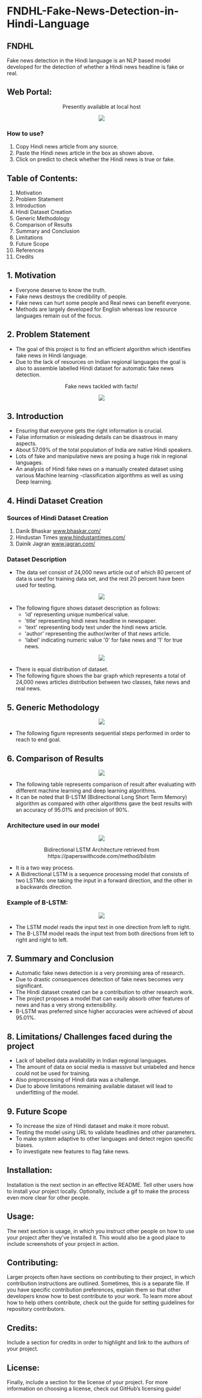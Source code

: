 # FNDHL-Fake-News-Detection-in-Hindi-Language

## FNDHL
Fake news detection in the Hindi language is an NLP based model developed for the detection of whether a Hindi news headline is fake or real.

## Web Portal:
<p align="center">
  Presently available at local host
</p>
<p align="center">
  <img src="https://user-images.githubusercontent.com/47279598/123117753-a75fff00-d45f-11eb-8566-d5a3fd515d6b.png" />
</p>

### How to use?
1. Copy Hindi news article from any source.
2. Paste the Hindi news article in the box as shown above.
3. Click on predict to check whether the Hindi news is true or fake. 


## Table of Contents: 
1. Motivation
2. Problem Statement
3. Introduction
4. Hindi Dataset Creation
5. Generic Methodology
6. Comparison of Results
7. Summary and Conclusion
8. Limitations
9. Future Scope
10. References
11. Credits

## 1. Motivation
- Everyone deserve to know the truth. 
- Fake news destroys the credibility of people.
- Fake news can hurt some people and Real news can benefit everyone.
- Methods are largely developed for English whereas low resource languages remain out of the focus.

## 2. Problem Statement
- The goal of this project is to find an efficient algorithm which identifies fake news in Hindi language. 
- Due to the lack of resources on Indian regional languages the goal is also to assemble labelled Hindi dataset for automatic fake news detection.
<p align=center> 
Fake news tackled with facts!
</p>    
<p align="center">
  <img src="https://user-images.githubusercontent.com/47279598/123094687-d0c26000-d44a-11eb-9376-9605eef241ad.png" />
</p>
  
## 3. Introduction
- Ensuring that everyone gets the right information is crucial.
- False information or misleading details can be disastrous in many aspects.
- About 57.09% of the total population of India are native Hindi speakers. 
- Lots of fake and manipulative news are posing a huge risk in regional languages.
- An analysis of Hindi fake news on a manually created dataset using various Machine learning -classification algorithms as well as using Deep learning.

## 4. Hindi Dataset Creation
### Sources of Hindi Dataset Creation
1. Danik Bhaskar      www.bhaskar.com/
2. Hindustan Times    www.hindustantimes.com/
3. Dainik Jagran      www.jagran.com/

### Dataset Description
- The data set consist of 24,000 news article out of which 80 percent of data is used for training  data set, and the rest 20 percent have been used for testing.

<p align="center">
  <img src="https://user-images.githubusercontent.com/47279598/123099762-1cc3d380-d450-11eb-9ee2-a72e8155d8b5.png" />
</p>

- The following figure shows dataset description as follows:
  - 'id' representing unique numberical value.
  - 'title' representing hindi news headline in newspaper.
  - 'text' representing body text under the hindi news article.
  - 'author' representing the author/writer of that news article.
  - 'label' indicating numeric value '0' for fake news and '1' for true news.

<p align="center">
  <img src="https://user-images.githubusercontent.com/47279598/123100032-5eed1500-d450-11eb-9191-dab860481c7e.png" />
</p>

- There is equal distribution of dataset.
- The following figure shows the bar graph which represents a total of 24,000 news articles distribution between two classes, fake news and real news.

## 5. Generic Methodology
<p align="center">
  <img src="https://user-images.githubusercontent.com/47279598/123103198-682bb100-d453-11eb-902e-1916932993e8.png" />
</p>

- The following figure represents sequential steps performed in order to reach to end goal.

## 6. Comparison of Results
<p align="center">
  <img src="https://user-images.githubusercontent.com/47279598/123104184-5d255080-d454-11eb-948d-11dc323a1714.png" />
</p>

- The following table represents comparison of result after evaluating with different machine learning and deep learning algorithms.
- It can be noted that B-LSTM (Bidirectional Long Short Term Memory) algorithm as compared with other algorithms gave the best results with an accuracy of 95.01% and precision of 90%.

### Architecture used in our model
<p align="center">
  <img src="https://user-images.githubusercontent.com/47279598/123116562-a37fad00-d45e-11eb-9b8e-db4e85dfb1d7.png" />
</p>
<p align="center">
  Bidirectional LSTM Architecture retrieved from https://paperswithcode.com/method/bilstm
</p>

- It is a two way process.
- A Bidirectional LSTM is a sequence processing model that consists of two LSTMs: one taking the input in a forward direction, and the other in a backwards direction. 
### Example of B-LSTM:
<p align="center">
  <img src="https://user-images.githubusercontent.com/47279598/123117182-299bf380-d45f-11eb-8ee4-b278f5c8d8b8.png" />
</p>

- The LSTM model reads the input text in one direction from left to right.
- The B-LSTM model reads the input text from both directions from left to right and right to left.

## 7. Summary and Conclusion
- Automatic fake news detection is a very promising area of research.
- Due to drastic consequences detection of fake news becomes very significant. 
- The Hindi dataset created can be a contribution to other research work. 
- The project proposes a model that can easily absorb other features of news and has a very strong extensibility. 
- B-LSTM was preferred since higher accuracies were achieved of about 95.01%.


## 8. Limitations/ Challenges faced during the project
- Lack of labelled data availability in Indian regional languages.
- The amount of data on social media is massive but unlabeled and hence could not be used for training.
- Also preprocessing of Hindi data was a challenge.
- Due to above limitations remaining available dataset will lead to underfitting of the model.

## 9. Future Scope
- To increase the size of Hindi dataset and make it more robust.
- Testing the model using URL to validate headlines and other parameters.
- To make system adaptive to other languages and detect region specific biases.
- To investigate new features to flag fake news.




## Installation: 
Installation is the next section in an effective README. Tell other users how to install your project locally. Optionally, include a gif to make the process even more clear for other people.

## Usage: 
The next section is usage, in which you instruct other people on how to use your project after they’ve installed it. This would also be a good place to include screenshots of your project in action.

## Contributing: 
Larger projects often have sections on contributing to their project, in which contribution instructions are outlined. Sometimes, this is a separate file. If you have specific contribution preferences, explain them so that other developers know how to best contribute to your work. To learn more about how to help others contribute, check out the guide for setting guidelines for repository contributors.

## Credits: 
Include a section for credits in order to highlight and link to the authors of your project.

## License: 
Finally, include a section for the license of your project. For more information on choosing a license, check out GitHub’s licensing guide! 

